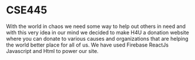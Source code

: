 # CSE445

With the world in chaos we need some way to help out others in need and with this very idea in our mind we decided to make
H4U a donation website where you can donate to various causes and organizations that are helping the world better place for all of us.
We have used Firebase ReactJs Javascript and Html to power our site.
